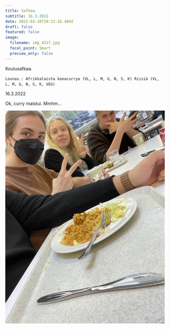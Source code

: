```yaml
---
title: Safkaa.
subtitle: 16.3.2022
date: 2022-03-16T20:22:16.484Z
draft: false
featured: false
image:
  filename: img_4327.jpg
  focal_point: Smart
  preview_only: false
---
```

Koulusafkaa.

`Lounas.: Afrikkalaista kanacurrya (VL, L, M, G, N, S, K) Riisiä (VL, L, M, G, N, S, K, VEG)`

16.3.2022

Ok, curry maistui. Mmhm...

![](img_4327.jpg)